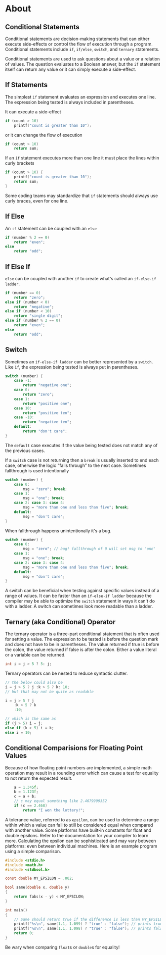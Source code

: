 # About

## Conditional Statements

Conditional statements are decision-making statements that can either execute side-effects or control the flow of execution through a program.
Conditional statements include `if`, `if/else`, `switch`, and `ternary` statements.

Conditional statements are used to ask questions about a value or a relation of values.
The question evaluates to a Boolean answer, but the `if` statement itself can return any value or it can simply execute a side-effect.

## If Statements

The simplest `if` statement evaluates an expression and executes one line.
The expression being tested is always included in parentheses.

It can execute a side-effect

```c
if (count > 10)
    printf("count is greater than 10");
```

or it can change the flow of execution


```c
if (count > 10)
    return sum;
```

If an `if` statement executes more than one line it must place the lines within curly brackets

```c
if (count > 10) {
    printf("count is greater than 10");
    return sum;
}
```

Some coding teams may standardize that `if` statements should always use curly braces, even for one line.


## If Else

An `if` statement can be coupled with an `else`

```c
if (number % 2 == 0)
    return "even";
else
    return "odd";
```

## If Else If


`else` can be coupled with another `if` to create what's called an `if-else-if ladder`.

```c
if (number == 0)
    return "zero";
else if (number < 0)
    return "negative";
else if (number < 10)
    return "single digit";   
else if (number % 2 == 0)
    return "even";
else
    return "odd";
```

## Switch


Sometimes an `if-else-if ladder` can be better represented by a `switch`.
Like `if`, the expression being tested is always put in parentheses.

```c
switch (number) {
    case -1:
        return "negative one";
    case 0:
        return "zero";
    case 1:
        return "positive one";
    case 10:
        return "positive ten";
    case -10:
        return "negative ten";
    default:
        return "don't care";
}
```

The `default` case executes if the value being tested does not match any of the previous cases.

If a `switch` case is not returning then a `break` is usually inserted to end each case, otherwise the logic "falls through" to the next case.
Sometimes fallthrough is used intentionally

```c
switch (number) {
    case 0:
        msg = "zero"; break;
    case 1:
        msg = "one"; break;
    case 2: case 3: case 4:
        msg = "more than one and less than five"; break;
    default:
        msg = "don't care";
}
```

When fallthrough happens unintentionally it's a bug.

```c
switch (number) {
    case 0:
        msg = "zero"; // bug! fallthrough of 0 will set msg to "one"
    case 1:
        msg = "one"; break; 
    case 2: case 3: case 4:
        msg = "more than one and less than five"; break;
    default:
        msg = "don't care";
}
```

A switch can be beneficial when testing against specific values instead of a range of values.
It can be faster than an `if-else-if ladder` because the compiler may be able to optimize the `switch` statement in ways it can't do with a ladder.
A switch can sometimes look more readable than a ladder.

## Ternary (aka Conditional) Operator

The ternary operator is a three-part conditional statement that is often used for setting a value.
The expression to be tested is before the question mark and does not have to be in parentheses.
The value returned if true is before the colon, the value returned if false is after the colon.
Either a value literal or a variable can be returned.

```c
int i = j > 5 ? 5: j;
```

Ternary operators can be nested to reduce syntactic clutter.

```c
// the below could also be 
i = j > 5 ? j :k > 5 ? k: 10;
// but that may not be quite as readable

i = j > 5 ? j
    :k > 5 ? k
    :10;

// which is the same as
if (j > 5) i = j;
else if (k > 5) i = k;
else i = 10;
```

## Conditional Comparisions for Floating Point Values

Because of how floating point numbers are implemented, a simple math operation may result in a rounding error which can cause a test for equality to not return the expected result.

```c
    a = 1.345f;
    b = 1.123f;
    c = a + b;
    // c may equal something like 2.4679999352
    if (c == 2.468)
        return "I won the lottery!";
```

A tolerance value, referred to as `epsilon`, can be used to determine a range within which a value can fall to still be considered equal when compared with another value.
Some platforms have built-in constants for float and double epsilons.
Refer to the documentation for your compiler to learn more.
Calculating the epsilon can be sophisticated and may vary between platforms: even between individual machines.
Here is an example program using a simple comparison.

```c
#include <stdio.h>
#include <math.h>
#include <stdbool.h>

const double MY_EPSILON = .002;

bool same(double x, double y)
{
    return fabs(x - y) < MY_EPSILON;
}

int main()
{
    // Same should return true if the difference is less than MY_EPSILON
    printf("%s\n", same(1.1, 1.099) ? "true" : "false"); // prints true
    printf("%s\n", same(1.1, 1.098) ? "true" : "false"); // prints false
    return 0;
}
```

Be wary when comparing `float`s or `double`s for equality!
